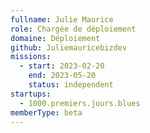 ```yaml
---
fullname: Julie Maurice
role: Chargée de déploiement
domaine: Déploiement
github: Juliemauricebizdev
missions:
  - start: 2023-02-20
    end: 2023-05-20
    status: independent
startups:
  - 1000.premiers.jours.blues
memberType: beta
---
```


